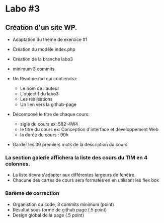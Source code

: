 # Labo #3

## Création d'un site WP.

- Adaptation du thème de exercice #1
- Création du modèle index.php
- Création de la branche labo3
- minimum 3 commits
- Un Readme.md qui contiendra:
  - Le nom de l'auteur
  - L'objectif du labo3
  - Les réalisations
  - Un lien vers la github-page
- Décomposé le titre de chaque cours:

  - sigle du cours ex: 582-4W4
  - le titre du cours ex: Conception d'interface et développement Web
  - la durée du cours : 90h

- Garder les 30 premiers mots de la description du cours.

### La section galerie affichera la liste des cours du TIM en 4 colonnes.

- La liste devra s'adapter aux différentes largeurs de fenêtre.
- Chacune des cartes de cours sera formatés en en utilisant les flex box

### Barème de correction

- Organistion du code, 3 commits minimum (point)
- Résultat sous forme de github page (.5 point)
- Design global de la page (.5 point)
